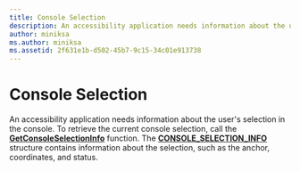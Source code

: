 ```yaml
---
title: Console Selection
description: An accessibility application needs information about the user's selection in the console.
author: miniksa
ms.author: miniksa
ms.assetid: 2f631e1b-d502-45b7-9c15-34c01e913738
---
```


# Console Selection


An accessibility application needs information about the user's selection in the console. To retrieve the current console selection, call the [**GetConsoleSelectionInfo**](getconsoleselectioninfo.md) function. The [**CONSOLE\_SELECTION\_INFO**](console-selection-info-str.md) structure contains information about the selection, such as the anchor, coordinates, and status.

 

 





